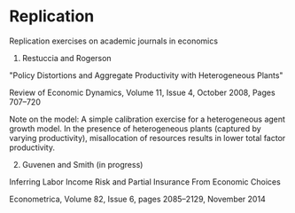 # Replication
Replication exercises on academic journals in economics

1. Restuccia and Rogerson 

"Policy Distortions and Aggregate Productivity with Heterogeneous Plants"

Review of Economic Dynamics, Volume 11, Issue 4, October 2008, Pages 707–720

Note on the model: A simple calibration exercise for a heterogeneous agent growth model. In the presence of heterogeneous plants (captured by varying productivity), misallocation of resources results in lower total factor productivity. 


2. Guvenen and Smith (in progress)

Inferring Labor Income Risk and Partial Insurance From Economic Choices

Econometrica, Volume 82, Issue 6, pages 2085–2129, November 2014


